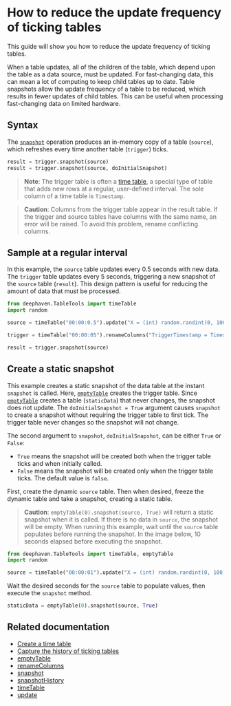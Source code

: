 # How to reduce the update frequency of ticking tables

This guide will show you how to reduce the update frequency of ticking tables.

When a table updates, all of the children of the table, which depend upon the table as a data source, must be updated. For fast-changing data, this can mean a lot of computing to keep child tables up to date. Table snapshots allow the update frequency of a table to be reduced, which results in fewer updates of child tables. This can be useful when processing fast-changing data on limited hardware.

## Syntax

The [`snapshot`](https://deephaven.io/core/docs/reference/table-operations/snapshot/snapshot) operation produces an in-memory copy of a table (`source`), which refreshes every time another table (`trigger`) ticks.

```python
result = trigger.snapshot(source)
result = trigger.snapshot(source, doInitialSnapshot)
```

> **Note**: The trigger table is often a [time table](https://deephaven.io/core/docs/reference/table-operations/create/timeTable), a special type of table that adds new rows at a regular, user-defined interval. The sole column of a time table is `Timestamp`.

> **Caution**: Columns from the trigger table appear in the result table. If the trigger and source tables have columns with the same name, an error will be raised. To avoid this problem, rename conflicting columns.

## Sample at a regular interval

In this example, the `source` table updates every 0.5 seconds with new data. The `trigger` table updates every 5 seconds, triggering a new snapshot of the `source` table (`result`). This design pattern is useful for reducing the amount of data that must be processed.

```python
from deephaven.TableTools import timeTable
import random

source = timeTable("00:00:0.5").update("X = (int) random.randint(0, 100)", "Y = sqrt(X)")

trigger = timeTable("00:00:05").renameColumns("TriggerTimestamp = Timestamp")

result = trigger.snapshot(source)
```

## Create a static snapshot

This example creates a static snapshot of the data table at the instant `snapshot` is called. Here, [`emptyTable`](https://deephaven.io/core/docs/reference/table-operations/create/emptyTable) creates the trigger table. Since [`emptyTable`](https://deephaven.io/core/docs/reference/table-operations/create/emptyTable) creates a table (`staticData`) that never changes, the snapshot does not update. The `doInitialSnapshot = True` argument causes `snapshot` to create a snapshot without requiring the trigger table to first tick. The trigger table never changes so the snapshot will not change.

The second argument to `snapshot`, `doInitialSnapshot`, can be either `True` or `False`:

- `True` means the snapshot will be created both when the trigger table ticks and when initially called.
- `False` means the snapshot will be created only when the trigger table ticks. The default value is `false`.

First, create the dynamic `source` table. Then when desired, freeze the dynamic table and take a snapshot, creating a static table.

> **Caution**: `emptyTable(0).snapshot(source, True)` will return a static snapshot when it is called. If there is no data in `source`, the snapshot will be empty. When running this example, wait until the `source` table populates before running the snapshot. In the image below, 10 seconds elapsed before executing the snapshot.

```python
from deephaven.TableTools import timeTable, emptyTable
import random

source = timeTable("00:00:01").update("X = (int) random.randint(0, 100)", "Y = sqrt(X)")
```

Wait the desired seconds for the `source` table to populate values, then execute the `snapshot` method.

```python
staticData = emptyTable(0).snapshot(source, True)
```

## Related documentation

- [Create a time table](https://deephaven.io/core/docs/how-to-guides/time-table)
- [Capture the history of ticking tables](https://deephaven.io/core/docs/how-to-guides/capture-table-history)
- [emptyTable](https://deephaven.io/core/docs/reference/table-operations/create/emptyTable)
- [renameColumns](https://deephaven.io/core/docs/reference/table-operations/select/rename-columns)
- [snapshot](https://deephaven.io/core/docs/reference/table-operations/snapshot/snapshot)
- [snapshotHistory](https://deephaven.io/core/docs/reference/table-operations/snapshot/snapshotHistory)
- [timeTable](https://deephaven.io/core/docs/reference/table-operations/create/timeTable)
- [update](https://deephaven.io/core/docs/reference/table-operations/select/update)
